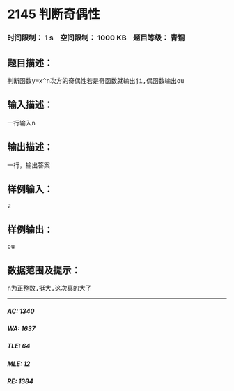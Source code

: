 # 2145 判断奇偶性   
### 时间限制： 1 s&nbsp;&nbsp;&nbsp;&nbsp;空间限制： 1000 KB&nbsp;&nbsp;&nbsp;&nbsp;题目等级： 青铜  
## 题目描述：  

<pre>
判断函数y=x^n次方的奇偶性若是奇函数就输出ji,偶函数输出ou
</pre>
  
  
## 输入描述：  

<pre>
一行输入n
</pre>
  
  
## 输出描述：  

<pre>
一行，输出答案
</pre>
  
  
## 样例输入：  

<pre>
2
</pre>
  
  
## 样例输出：  

<pre>
ou
</pre>
  
  
## 数据范围及提示：  

<pre>
n为正整数,挺大,这次真的大了
</pre>
  
  
***  

##### AC: 1340  
##### WA: 1637  
##### TLE: 64  
##### MLE: 12  
##### RE: 1384  
